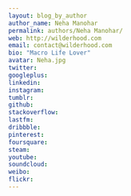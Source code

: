 ```yaml
---
layout: blog_by_author
author_name: Neha Manohar
permalink: authors/Neha Manohar/
web: http://wilderhood.com
email: contact@wilderhood.com
bio: "Macro Life Lover"
avatar: Neha.jpg
twitter: 
googleplus:
linkedin:
instagram:
tumblr:
github:
stackoverflow:
lastfm:
dribbble:
pinterest:
foursquare:
steam:
youtube:
soundcloud:
weibo:
flickr:
---
```

